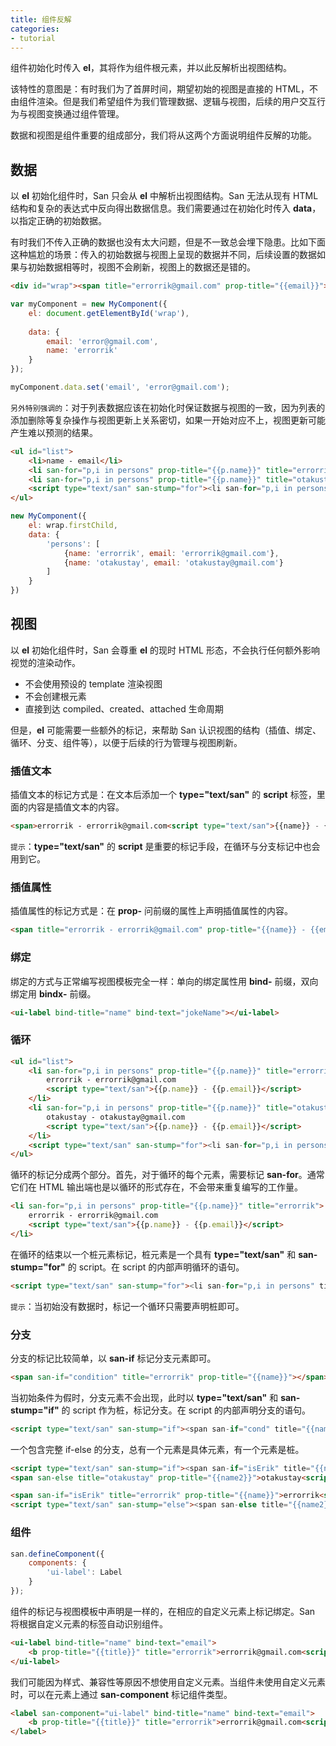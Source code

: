 ```yaml
---
title: 组件反解
categories:
- tutorial
---
```



组件初始化时传入 **el**，其将作为组件根元素，并以此反解析出视图结构。

该特性的意图是：有时我们为了首屏时间，期望初始的视图是直接的 HTML，不由组件渲染。但是我们希望组件为我们管理数据、逻辑与视图，后续的用户交互行为与视图变换通过组件管理。

数据和视图是组件重要的组成部分，我们将从这两个方面说明组件反解的功能。


数据
----


以 **el** 初始化组件时，San 只会从 **el** 中解析出视图结构。San 无法从现有 HTML 结构和复杂的表达式中反向得出数据信息。我们需要通过在初始化时传入 **data**，以指定正确的初始数据。


有时我们不传入正确的数据也没有太大问题，但是不一致总会埋下隐患。比如下面这种尴尬的场景：传入的初始数据与视图上呈现的数据并不同，后续设置的数据如果与初始数据相等时，视图不会刷新，视图上的数据还是错的。

```html
<div id="wrap"><span title="errorrik@gmail.com" prop-title="{{email}}">errorrik</span></div>
```

```javascript
var myComponent = new MyComponent({
    el: document.getElementById('wrap'),
    
    data: {
        email: 'error@gmail.com',
        name: 'errorrik'
    }
});

myComponent.data.set('email', 'error@gmail.com');
```

`另外特别强调的`：对于列表数据应该在初始化时保证数据与视图的一致，因为列表的添加删除等复杂操作与视图更新上关系密切，如果一开始对应不上，视图更新可能产生难以预测的结果。

```html
<ul id="list">
    <li>name - email</li>
    <li san-for="p,i in persons" prop-title="{{p.name}}" title="errorrik">errorrik - errorrik@gmail.com<script type="text/san">{{p.name}} - {{p.email}}</script></li>
    <li san-for="p,i in persons" prop-title="{{p.name}}" title="otakustay">otakustay - otakustay@gmail.com<script type="text/san">{{p.name}} - {{p.email}}</script></li>
    <script type="text/san" san-stump="for"><li san-for="p,i in persons" title="{{p.name}}">{{p.name}} - {{p.email}}</li></script>
</ul>
```

```javascript
new MyComponent({
    el: wrap.firstChild,
    data: {
        'persons': [
            {name: 'errorrik', email: 'errorrik@gmail.com'},
            {name: 'otakustay', email: 'otakustay@gmail.com'}
        ]
    }
})
```



视图
----

以 **el** 初始化组件时，San 会尊重 **el** 的现时 HTML 形态，不会执行任何额外影响视觉的渲染动作。

- 不会使用预设的 template 渲染视图
- 不会创建根元素
- 直接到达 compiled、created、attached 生命周期

但是，**el** 可能需要一些额外的标记，来帮助 San 认识视图的结构（插值、绑定、循环、分支、组件等），以便于后续的行为管理与视图刷新。

### 插值文本

插值文本的标记方式是：在文本后添加一个 **type="text/san"** 的 **script** 标签，里面的内容是插值文本的内容。

```html
<span>errorrik - errorrik@gmail.com<script type="text/san">{{name}} - {{email}}</script></span>
```

`提示`：**type="text/san"** 的 **script** 是重要的标记手段，在循环与分支标记中也会用到它。


### 插值属性

插值属性的标记方式是：在 **prop-** 问前缀的属性上声明插值属性的内容。

```html
<span title="errorrik - errorrik@gmail.com" prop-title="{{name}} - {{email}}"></span>
```

### 绑定

绑定的方式与正常编写视图模板完全一样：单向的绑定属性用 **bind-** 前缀，双向绑定用 **bindx-** 前缀。

```html
<ui-label bind-title="name" bind-text="jokeName"></ui-label>
```

### 循环

```html
<ul id="list">
    <li san-for="p,i in persons" prop-title="{{p.name}}" title="errorrik">
        errorrik - errorrik@gmail.com
        <script type="text/san">{{p.name}} - {{p.email}}</script>
    </li>
    <li san-for="p,i in persons" prop-title="{{p.name}}" title="otakustay">
        otakustay - otakustay@gmail.com
        <script type="text/san">{{p.name}} - {{p.email}}</script>
    </li>
    <script type="text/san" san-stump="for"><li san-for="p,i in persons" title="{{p.name}}">{{p.name}} - {{p.email}}</li></script>
</ul>
```

循环的标记分成两个部分。首先，对于循环的每个元素，需要标记 **san-for**。通常它们在 HTML 输出端也是以循环的形式存在，不会带来重复编写的工作量。

```html
<li san-for="p,i in persons" prop-title="{{p.name}}" title="errorrik">
    errorrik - errorrik@gmail.com
    <script type="text/san">{{p.name}} - {{p.email}}</script>
</li>
```

在循环的结束以一个桩元素标记，桩元素是一个具有 **type="text/san"** 和 **san-stump="for"** 的 script。在 script 的内部声明循环的语句。


```html
<script type="text/san" san-stump="for"><li san-for="p,i in persons" title="{{p.name}}">{{p.name}} - {{p.email}}</li></script>
```

`提示`：当初始没有数据时，标记一个循环只需要声明桩即可。


### 分支

分支的标记比较简单，以 **san-if** 标记分支元素即可。

```html
<span san-if="condition" title="errorrik" prop-title="{{name}}"></span>
```

当初始条件为假时，分支元素不会出现，此时以 **type="text/san"** 和 **san-stump="if"** 的 script 作为桩，标记分支。在 script 的内部声明分支的语句。

```html
<script type="text/san" san-stump="if"><span san-if="cond" title="{{name}}">{{name}}</span></script>
```

一个包含完整 if-else 的分支，总有一个元素是具体元素，有一个元素是桩。

```html
<script type="text/san" san-stump="if"><span san-if="isErik" title="{{name}}">{{name}}</span></script>
<span san-else title="otakustay" prop-title="{{name2}}">otakustay<script type="text/san">{{name2}}</script></span>
```

```html
<span san-if="isErik" title="errorrik" prop-title="{{name}}">errorrik<script type="text/san">{{name}}</script></span>
<script type="text/san" san-stump="else"><span san-else title="{{name2}}">{{name2}}</span></script>
```


### 组件

```javascript
san.defineComponent({
    components: {
        'ui-label': Label
    }
});
```

组件的标记与视图模板中声明是一样的，在相应的自定义元素上标记绑定。San 将根据自定义元素的标签自动识别组件。

```html
<ui-label bind-title="name" bind-text="email">
    <b prop-title="{{title}}" title="errorrik">errorrik@gmail.com<script type="text/san">{{text}}</script></b>
</ui-label>
```

我们可能因为样式、兼容性等原因不想使用自定义元素。当组件未使用自定义元素时，可以在元素上通过 **san-component** 标记组件类型。

```html
<label san-component="ui-label" bind-title="name" bind-text="email">
    <b prop-title="{{title}}" title="errorrik">errorrik@gmail.com<script type="text/san">{{text}}</script></b>
</label>
```

